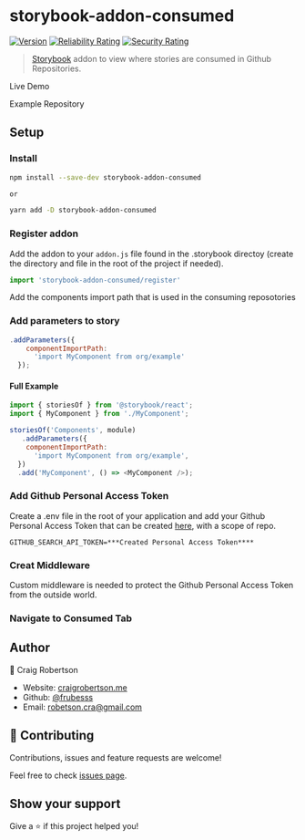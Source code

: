 # storybook-addon-consumed

[![Version](https://img.shields.io/npm/v/storybook-addon-consumed.svg)](https://www.npmjs.com/package/storybook-addon-consumed)
[![Reliability Rating](https://sonarcloud.io/api/project_badges/measure?project=frubesss_storybook-addon-consumed&metric=reliability_rating)](https://sonarcloud.io/dashboard?id=frubesss_storybook-addon-consumed)
[![Security Rating](https://sonarcloud.io/api/project_badges/measure?project=frubesss_storybook-addon-consumed&metric=security_rating)](https://sonarcloud.io/dashboard?id=frubesss_storybook-addon-consumed)

> [Storybook](https://storybook.js.org) addon to view where stories are consumed in Github Repositories.

Live Demo

Example Repository

## Setup

### Install

```sh
npm install --save-dev storybook-addon-consumed

or

yarn add -D storybook-addon-consumed
```

### Register addon

Add the addon to your `addon.js` file found in the .storybook directoy (create the directory and file in the root of the project if needed).

```javascript
import 'storybook-addon-consumed/register'
```

Add the components import path that is used in the consuming reposotories

### Add parameters to story

```javascript
.addParameters({
    componentImportPath:
      'import MyComponent from org/example'
  });
```

#### Full Example

```javascript
import { storiesOf } from '@storybook/react';
import { MyComponent } from './MyComponent';

storiesOf('Components', module)
   .addParameters({
    componentImportPath:
      'import MyComponent from org/example',
  })
  .add('MyComponent', () => <MyComponent />);
```

### Add Github Personal Access Token

Create a .env file in the root of your application and add your Github Personal Access Token that can be created [here](https://github.com/settings/tokens/new), with a scope of repo.

```env
GITHUB_SEARCH_API_TOKEN=***Created Personal Access Token****
```

### Creat Middleware

Custom middleware is needed to protect the Github Personal Access Token from the outside world.

### Navigate to Consumed Tab

## Author

👤 Craig Robertson

* Website: [craigrobertson.me](https://craigrobertson.me)
* Github: [@frubesss](https://github.com/frubesss)
* Email: robetson.cra@gmail.com

## 🤝 Contributing

Contributions, issues and feature requests are welcome!

Feel free to check [issues page](https://github.com/frubesss/storybook-addon-consumed/issues).

## Show your support

Give a ⭐️ if this project helped you!

